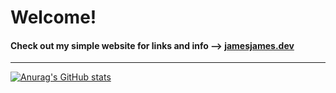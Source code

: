 # Welcome!

#### Check out my simple website for links and info --> [jamesjames.dev](https://jamesjames.dev/)

---

[![Anurag's GitHub stats](https://github-readme-stats.vercel.app/api?username=james-e-morris&count_private=true&theme=transparent&hide=prs,contribs&show_icons=true)](https://github.com/anuraghazra/github-readme-stats)

<!-- Profile views: -->
<!-- <img align="center" src="https://komarev.com/ghpvc/?username=james-e-morris" /> -->

<!-- [![Top Langs](https://github-readme-stats.vercel.app/api/top-langs/?username=james-e-morris&count_private=true&theme=dark&show_icons=true&hide=css)](https://github.com/anuraghazra/github-readme-stats) -->

<!--
**james-e-morris/james-e-morris** is a ✨ _special_ ✨ repository because its `README.md` (this file) appears on your GitHub profile.

Here are some ideas to get you started:

- 🔭 I’m currently working on ...
- 🌱 I’m currently learning ...
- 👯 I’m looking to collaborate on ...
- 🤔 I’m looking for help with ...
- 💬 Ask me about ...
- 📫 How to reach me: ...
- 😄 Pronouns: ...
- ⚡ Fun fact: ...
-->
